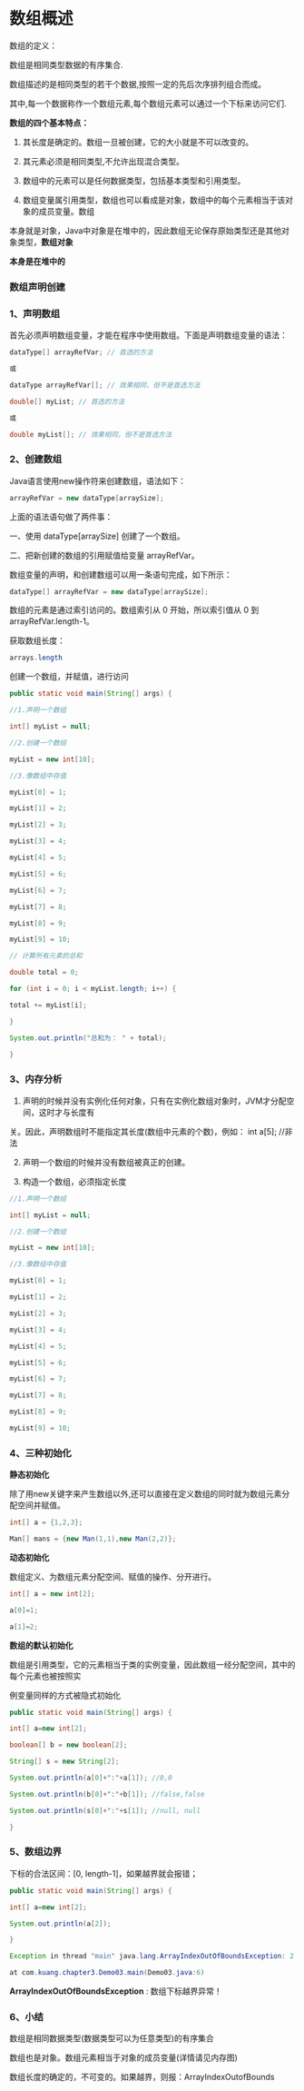 # 数组概述

数组的定义：

数组是相同类型数据的有序集合.

数组描述的是相同类型的若干个数据,按照一定的先后次序排列组合而成。

其中,每一个数据称作一个数组元素,每个数组元素可以通过一个下标来访问它们.

**数组的四个基本特点：**

1. 其长度是确定的。数组一旦被创建，它的大小就是不可以改变的。

2. 其元素必须是相同类型,不允许出现混合类型。

3. 数组中的元素可以是任何数据类型，包括基本类型和引用类型。

4. 数组变量属引用类型，数组也可以看成是对象，数组中的每个元素相当于该对象的成员变量。数组

本身就是对象，Java中对象是在堆中的，因此数组无论保存原始类型还是其他对象类型，**数组对象**

**本身是在堆中的**



### **数组声明创建** 

### 1、声明数组

首先必须声明数组变量，才能在程序中使用数组。下面是声明数组变量的语法：

```java
dataType[] arrayRefVar; // 首选的方法 

或

dataType arrayRefVar[]; // 效果相同，但不是首选方法 
```

```java
double[] myList; // 首选的方法 

或

double myList[]; // 效果相同，但不是首选方法 
```

### 2、创建数组

Java语言使用new操作符来创建数组，语法如下：

```java
arrayRefVar = new dataType[arraySize]; 
```

上面的语法语句做了两件事：

一、使用 dataType[arraySize] 创建了一个数组。

二、把新创建的数组的引用赋值给变量 arrayRefVar。

数组变量的声明，和创建数组可以用一条语句完成，如下所示：

```java
dataType[] arrayRefVar = new dataType[arraySize]; 
```

数组的元素是通过索引访问的。数组索引从 0 开始，所以索引值从 0 到 arrayRefVar.length-1。

获取数组长度：

```java
arrays.length 
```

创建一个数组，并赋值，进行访问

```java
public static void main(String[] args) { 

//1.声明一个数组 

int[] myList = null; 

//2.创建一个数组 

myList = new int[10]; 

//3.像数组中存值 

myList[0] = 1; 

myList[1] = 2; 

myList[2] = 3; 

myList[3] = 4; 

myList[4] = 5; 

myList[5] = 6; 

myList[6] = 7; 

myList[7] = 8; 

myList[8] = 9; 

myList[9] = 10; 

// 计算所有元素的总和 

double total = 0; 

for (int i = 0; i < myList.length; i++) { 

total += myList[i]; 

}

System.out.println("总和为： " + total); 

} 
```

### 3、内存分析

1. 声明的时候并没有实例化任何对象，只有在实例化数组对象时，JVM才分配空间，这时才与长度有

关。因此，声明数组时不能指定其长度(数组中元素的个数)，例如： int a[5]; //非法

2. 声明一个数组的时候并没有数组被真正的创建。

3. 构造一个数组，必须指定长度

```java
//1.声明一个数组 

int[] myList = null; 
```

```java
//2.创建一个数组 

myList = new int[10]; 
```

```java
//3.像数组中存值 

myList[0] = 1; 

myList[1] = 2; 

myList[2] = 3; 

myList[3] = 4; 

myList[4] = 5; 

myList[5] = 6; 

myList[6] = 7; 

myList[7] = 8; 

myList[8] = 9; 

myList[9] = 10; 
```



### 4、三种初始化

**静态初始化**

除了用new关键字来产生数组以外,还可以直接在定义数组的同时就为数组元素分配空间并赋值。

```java
int[] a = {1,2,3}; 

Man[] mans = {new Man(1,1),new Man(2,2)}; 
```

**动态初始化**

数组定义、为数组元素分配空间、赋值的操作、分开进行。

```java
int[] a = new int[2]; 

a[0]=1; 

a[1]=2; 
```

**数组的默认初始化**

数组是引用类型，它的元素相当于类的实例变量，因此数组一经分配空间，其中的每个元素也被按照实

例变量同样的方式被隐式初始化

```java
public static void main(String[] args) { 

int[] a=new int[2]; 

boolean[] b = new boolean[2]; 

String[] s = new String[2]; 

System.out.println(a[0]+":"+a[1]); //0,0 

System.out.println(b[0]+":"+b[1]); //false,false 

System.out.println(s[0]+":"+s[1]); //null, null 

} 
```

### 5、数组边界

下标的合法区间：[0, length-1]，如果越界就会报错；

```java
public static void main(String[] args) { 

int[] a=new int[2]; 

System.out.println(a[2]); 

} 
```

```java
Exception in thread "main" java.lang.ArrayIndexOutOfBoundsException: 2 

at com.kuang.chapter3.Demo03.main(Demo03.java:6) 
```

**ArrayIndexOutOfBoundsException** : 数组下标越界异常！

### 6、小结

数组是相同数据类型(数据类型可以为任意类型)的有序集合

数组也是对象。数组元素相当于对象的成员变量(详情请见内存图)

数组长度的确定的，不可变的。如果越界，则报：ArrayIndexOutofBounds